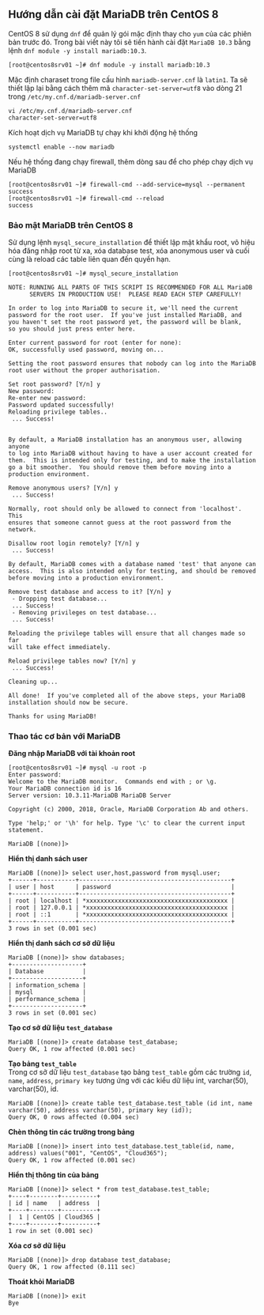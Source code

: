 ## Hướng dẫn cài đặt MariaDB trên CentOS 8  

CentOS 8 sử dụng `dnf` để quản lý gói mặc định thay cho `yum` của các phiên bản trước đó. Trong bài viết này tôi sẽ tiến hành cài đặt `MariaDB 10.3` bằng lệnh `dnf module -y install mariadb:10.3`.   
```
[root@centos8srv01 ~]# dnf module -y install mariadb:10.3
```  
Mặc định charaset trong file cấu hình `mariadb-server.cnf` là `latin1`. Ta sẽ thiết lập lại bằng cách thêm mã `character-set-server=utf8` vào dòng 21 trong `/etc/my.cnf.d/mariadb-server.cnf`  
```
vi /etc/my.cnf.d/mariadb-server.cnf
character-set-server=utf8  
```  
Kích hoạt dịch vụ MariaDB tự chạy khi khởi động hệ thống  
```
systemctl enable --now mariadb
```
Nếu hệ thống đang chạy firewall, thêm dòng sau để cho phép chạy dịch vụ MariaDB 
```
[root@centos8srv01 ~]# firewall-cmd --add-service=mysql --permanent
success
[root@centos8srv01 ~]# firewall-cmd --reload
success
```
### Bảo mật MariaDB trên CentOS 8  

Sử dụng lệnh `mysql_secure_installation` để thiết lập mật khẩu root, vô hiệu hóa đăng nhập root từ xa, xóa database test, xóa anonymous user và cuối cùng là reload các table liên quan đến quyền hạn. 
```
[root@centos8srv01 ~]# mysql_secure_installation

NOTE: RUNNING ALL PARTS OF THIS SCRIPT IS RECOMMENDED FOR ALL MariaDB
      SERVERS IN PRODUCTION USE!  PLEASE READ EACH STEP CAREFULLY!

In order to log into MariaDB to secure it, we'll need the current
password for the root user.  If you've just installed MariaDB, and
you haven't set the root password yet, the password will be blank,
so you should just press enter here.

Enter current password for root (enter for none):
OK, successfully used password, moving on...

Setting the root password ensures that nobody can log into the MariaDB
root user without the proper authorisation.

Set root password? [Y/n] y
New password:
Re-enter new password:
Password updated successfully!
Reloading privilege tables..
 ... Success!


By default, a MariaDB installation has an anonymous user, allowing anyone
to log into MariaDB without having to have a user account created for
them.  This is intended only for testing, and to make the installation
go a bit smoother.  You should remove them before moving into a
production environment.

Remove anonymous users? [Y/n] y
 ... Success!

Normally, root should only be allowed to connect from 'localhost'.  This
ensures that someone cannot guess at the root password from the network.

Disallow root login remotely? [Y/n] y
 ... Success!

By default, MariaDB comes with a database named 'test' that anyone can
access.  This is also intended only for testing, and should be removed
before moving into a production environment.

Remove test database and access to it? [Y/n] y
 - Dropping test database...
 ... Success!
 - Removing privileges on test database...
 ... Success!

Reloading the privilege tables will ensure that all changes made so far
will take effect immediately.

Reload privilege tables now? [Y/n] y
 ... Success!

Cleaning up...

All done!  If you've completed all of the above steps, your MariaDB
installation should now be secure.

Thanks for using MariaDB!
```
### Thao tác cơ bản với MariaDB  

**Đăng nhập MariaDB với tài khoản root**  
```
[root@centos8srv01 ~]# mysql -u root -p
Enter password:
Welcome to the MariaDB monitor.  Commands end with ; or \g.
Your MariaDB connection id is 16
Server version: 10.3.11-MariaDB MariaDB Server

Copyright (c) 2000, 2018, Oracle, MariaDB Corporation Ab and others.

Type 'help;' or '\h' for help. Type '\c' to clear the current input statement.

MariaDB [(none)]> 
```
**Hiển thị danh sách user**  
```
MariaDB [(none)]> select user,host,password from mysql.user;
+------+-----------+-------------------------------------------+
| user | host      | password                                  |
+------+-----------+-------------------------------------------+
| root | localhost | *xxxxxxxxxxxxxxxxxxxxxxxxxxxxxxxxxxxxxxxx |
| root | 127.0.0.1 | *xxxxxxxxxxxxxxxxxxxxxxxxxxxxxxxxxxxxxxxx |
| root | ::1       | *xxxxxxxxxxxxxxxxxxxxxxxxxxxxxxxxxxxxxxxx |
+------+-----------+-------------------------------------------+
3 rows in set (0.001 sec)
```
**Hiển thị danh sách cơ sở dữ liệu**  
```
MariaDB [(none)]> show databases;
+--------------------+
| Database           |
+--------------------+
| information_schema |
| mysql              |
| performance_schema |
+--------------------+
3 rows in set (0.001 sec)
```

**Tạo cơ sở dữ liệu `test_database`**  
```
MariaDB [(none)]> create database test_database;
Query OK, 1 row affected (0.001 sec)
```

**Tạo bảng `test_table`**  
Trong cơ sở dữ liệu `test_database` tạo bảng `test_table` gồm các trường `id`, `name`, `address`, `primary key` tương ứng với các kiểu dữ liệu int, varchar(50), varchar(50), id.    
```
MariaDB [(none)]> create table test_database.test_table (id int, name varchar(50), address varchar(50), primary key (id));
Query OK, 0 rows affected (0.004 sec)
```
**Chèn thông tin các trường trong bảng**  
```
MariaDB [(none)]> insert into test_database.test_table(id, name, address) values("001", "CentOS", "Cloud365");
Query OK, 1 row affected (0.001 sec)
```
**Hiển thị thông tin của bảng**  
```
MariaDB [(none)]> select * from test_database.test_table;
+----+--------+----------+
| id | name   | address  |
+----+--------+----------+
|  1 | CentOS | Cloud365 |
+----+--------+----------+
1 row in set (0.001 sec)
```  
**Xóa cơ sở dữ liệu**  
```
MariaDB [(none)]> drop database test_database;   
Query OK, 1 row affected (0.111 sec)
```
**Thoát khỏi MariaDB**  
```
MariaDB [(none)]> exit
Bye
```  


